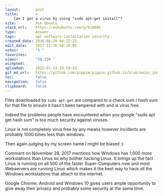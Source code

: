 ```yaml
---
layout:       post
title:        >
    Can I get a virus by using "sudo apt-get install"?
site:         Ask Ubuntu
stack_url:    https://askubuntu.com/q/818005
type:         Answer
tags:         apt software-installation security
created_date: 2016-08-29 00:12:22
edit_date:    2017-11-30 00:10:05
votes:        "5 "
favorites:    
views:        "20,238 "
accepted:     
uploaded:     2022-01-14 19:59:53
git_md_url:   https://github.com/pippim/pippim.github.io/blob/main/_posts/2016/2016-08-29-Can-I-get-a-virus-by-using-^sudo-apt-get-install^^.md
toc:          false
navigation:   false
clipboard:    false
---
```


Files downloaded by `sudo apt-get` are compared to a check sum / hash sum for that file to ensure it hasn't been tampered with and is virus free.

Indeed the problems people have encountered when you google "sudo apt get hash sum" is too much security against viruses.

Linux is not completely virus free by any means however incidents are probably 1000 times less than windows.

Then again judging by my screen name I might be biased :)

Comment on November 28, 2017 mentions how Windows has 1,000 more workstations than Linux so why bother hacking Linux. It brings up the fact Linux is running on all 500 of the faster Super-Computers now and most Webservers are running Linux which makes it the best way to hack all the Windows workstations that attach to the internet.

Google Chrome, Android and Windows 10 gives users ample opportunity to give away their privacy and probably some security at the same time.
